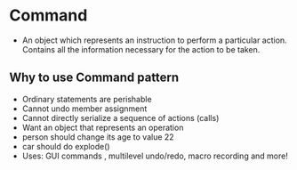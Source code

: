 # Command
 * An object which represents an instruction to perform a particular action.
  Contains all the information necessary for the action to be taken.

## Why to use Command pattern
   - Ordinary statements are perishable
   - Cannot undo member assignment
   - Cannot directly serialize a sequence of actions (calls)
   - Want an object that represents an operation
   - person should change its age to value 22
   - car should do explode()
   - Uses: GUI commands , multilevel undo/redo, macro recording and more!